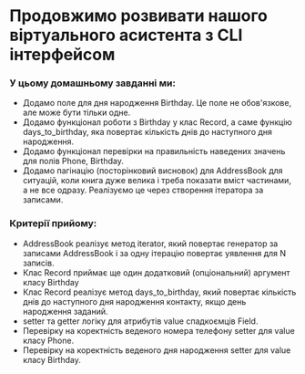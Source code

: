 # Продовжимо розвивати нашого віртуального асистента з CLI інтерфейсом

### У цьому домашньому завданні ми:
* Додамо поле для дня народження Birthday. Це поле не обов'язкове, але може бути тільки одне.
* Додамо функціонал роботи з Birthday у клас Record, а саме функцію days_to_birthday, яка повертає кількість днів до наступного дня народження.
* Додамо функціонал перевірки на правильність наведених значень для полів Phone, Birthday.
* Додамо пагінацію (посторінковий висновок) для AddressBook для ситуацій, коли книга дуже велика і треба показати вміст частинами, а не все одразу. Реалізуємо це через створення ітератора за записами.

### Критерії прийому:
* AddressBook реалізує метод iterator, який повертає генератор за записами AddressBook і за одну ітерацію повертає уявлення для N записів.
* Клас Record приймає ще один додатковий (опціональний) аргумент класу Birthday
* Клас Record реалізує метод days_to_birthday, який повертає кількість днів до наступного дня народження контакту, якщо день народження заданий.
* setter та getter логіку для атрибутів value спадкоємців Field.
* Перевірку на коректність веденого номера телефону setter для value класу Phone.
* Перевірку на коректність веденого дня народження setter для value класу Birthday.
